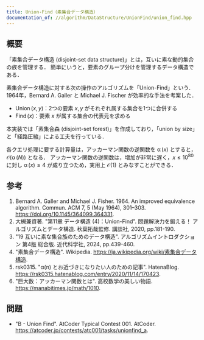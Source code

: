 ```yaml
---
title: Union-Find（素集合データ構造）
documentation_of: //algorithm/DataStructure/UnionFind/union_find.hpp
---
```



## 概要

「素集合データ構造 (disjoint-set data structure)」とは，互いに素な動的集合の族を管理する．
簡単にいうと，要素のグループ分けを管理するデータ構造である．

素集合データ構造に対する次の操作のアルゴリズムを「Union-Find」という．
1964年，Bernard A. Galler と Michael J. Fischer が効率的な手法を考案した．

- $\operatorname{Union}(x,y)$：2つの要素 $x, y$ がそれぞれ属する集合を1つに合併する
- $\operatorname{Find}(x)$：要素 $x$ が属する集合の代表元を求める

本実装では「素集合森 (disjoint-set forest)」を作成しており，「union by size」と「経路圧縮」による工夫を行っている．

各クエリ処理に要する計算量は，アッカーマン関数の逆関数を $\operatorname{\alpha}(x)$ とすると，$\mathcal{O}(\operatorname{\alpha}(N))$ となる．
アッカーマン関数の逆関数は，増加が非常に遅く，$x \leq 10^{80}$ に対し $\operatorname{\alpha}(x) \leq 4$ が成り立つため，実用上 $\mathcal{O}(1)$ とみなすことができる．


## 参考

1. Bernard A. Galler and Michael J. Fisher. 1964. An improved equivalence algorithm. Commun. ACM 7, 5 (May 1964), 301–303. <https://doi.org/10.1145/364099.364331>.
1. 大槻兼資著. "第11章 データ構造 (4)：Union-Find". 問題解決力を鍛える！ アルゴリズムとデータ構造. 秋葉拓哉監修. 講談社, 2020, pp.181-190.
1. "19 互いに素な集合族のためのデータ構造". アルゴリズムイントロダクション 第4版 総合版. 近代科学社, 2024, pp.439-460.
1. "素集合データ構造". Wikipedia. <https://ja.wikipedia.org/wiki/素集合データ構造>.
1. rsk0315. "α(n) とお近づきになりたい人のための記事". HatenaBlog. <https://rsk0315.hatenablog.com/entry/2020/11/14/170423>.
1. "巨大数：アッカーマン関数とは". 高校数学の美しい物語. <https://manabitimes.jp/math/1010>.


## 問題

- "B - Union Find". AtCoder Typical Contest 001. AtCoder. <https://atcoder.jp/contests/atc001/tasks/unionfind_a>.
